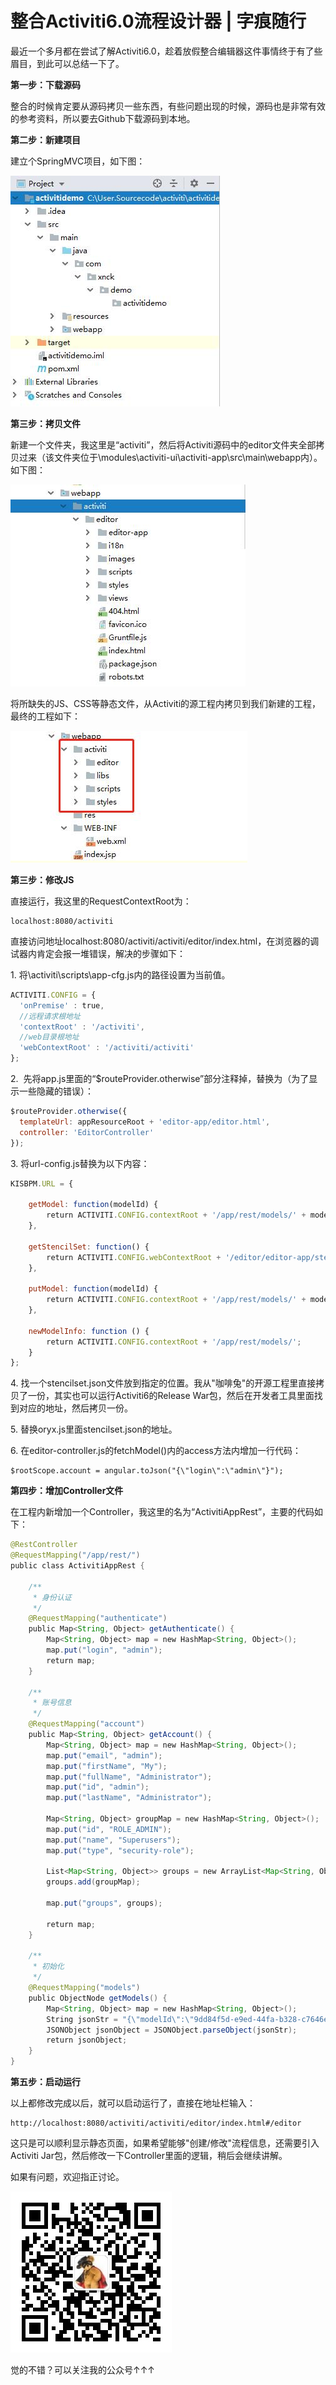 # 整合Activiti6.0流程设计器 | 字痕随行
最近一个多月都在尝试了解Activiti6.0，趁着放假整合编辑器这件事情终于有了些眉目，到此可以总结一下了。



**第一步：下载源码**

整合的时候肯定要从源码拷贝一些东西，有些问题出现的时候，源码也是非常有效的参考资料，所以要去Github下载源码到本地。



**第二步：新建项目**

建立个SpringMVC项目，如下图：

![image](../../images/Activiti6.0-整合流程设计器/87d117ab05bbe0974fccbe6f343286ad.jpg)



**第三步：拷贝文件**

新建一个文件夹，我这里是“activiti”，然后将Activiti源码中的editor文件夹全部拷贝过来（该文件夹位于\\modules\\activiti-ui\\activiti-app\\src\\main\\webapp内）。如下图：

![image](../../images/Activiti6.0-整合流程设计器/243c30fb428d96cc5d33dde44e863301.jpg)

将所缺失的JS、CSS等静态文件，从Activiti的源工程内拷贝到我们新建的工程，最终的工程如下：

![image](../../images/Activiti6.0-整合流程设计器/16598b30a054893172773ce86c7580f5.jpg)



**第三步：修改JS**

直接运行，我这里的RequestContextRoot为：

```Plain Text
localhost:8080/activiti

```
直接访问地址localhost:8080/activiti/activiti/editor/index.html，在浏览器的调试器内肯定会报一堆错误，解决的步骤如下：

1\. 将\\activiti\\scripts\\app-cfg.js内的路径设置为当前值。

```JavaScript
ACTIVITI.CONFIG = {
  'onPremise' : true,
  //远程请求根地址
  'contextRoot' : '/activiti',
  //web目录根地址
  'webContextRoot' : '/activiti/activiti'
};

```
2\.  先将app.js里面的“\$routeProvider.otherwise”部分注释掉，替换为（为了显示一些隐藏的错误）：

```JavaScript
$routeProvider.otherwise({
  templateUrl: appResourceRoot + 'editor-app/editor.html',
  controller: 'EditorController'
});

```
3\. 将url-config.js替换为以下内容：

```JavaScript
KISBPM.URL = {

    getModel: function(modelId) {
        return ACTIVITI.CONFIG.contextRoot + '/app/rest/models/' + modelId + '/editor/json?version=' + Date.now();
    },

    getStencilSet: function() {
        return ACTIVITI.CONFIG.webContextRoot + '/editor/editor-app/stencilset.json';
    },

    putModel: function(modelId) {
        return ACTIVITI.CONFIG.contextRoot + '/app/rest/models/' + modelId + '/editor/json';
    },

    newModelInfo: function () {
        return ACTIVITI.CONFIG.contextRoot + '/app/rest/models/';
    }
};

```
4\. 找一个stencilset.json文件放到指定的位置。我从"咖啡兔"的开源工程里直接拷贝了一份，其实也可以运行Activiti6的Release War包，然后在开发者工具里面找到对应的地址，然后拷贝一份。

5\. 替换oryx.js里面stencilset.json的地址。

6\. 在editor-controller.js的fetchModel()内的access方法内增加一行代码：

```Plain Text
$rootScope.account = angular.toJson("{\"login\":\"admin\"}");

```
**第四步：增加Controller文件**

在工程内新增加一个Controller，我这里的名为“ActivitiAppRest”，主要的代码如下：

```Java
@RestController
@RequestMapping("/app/rest/")
public class ActivitiAppRest {

    /**
     * 身份认证
     */
    @RequestMapping("authenticate")
    public Map<String, Object> getAuthenticate() {
        Map<String, Object> map = new HashMap<String, Object>();
        map.put("login", "admin");
        return map;
    }

    /**
     * 账号信息
     */
    @RequestMapping("account")
    public Map<String, Object> getAccount() {
        Map<String, Object> map = new HashMap<String, Object>();
        map.put("email", "admin");
        map.put("firstName", "My");
        map.put("fullName", "Administrator");
        map.put("id", "admin");
        map.put("lastName", "Administrator");

        Map<String, Object> groupMap = new HashMap<String, Object>();
        map.put("id", "ROLE_ADMIN");
        map.put("name", "Superusers");
        map.put("type", "security-role");

        List<Map<String, Object>> groups = new ArrayList<Map<String, Object>>();
        groups.add(groupMap);

        map.put("groups", groups);

        return map;
    }

    /**
     * 初始化
     */
    @RequestMapping("models")
    public ObjectNode getModels() {
        Map<String, Object> map = new HashMap<String, Object>();
        String jsonStr = "{\"modelId\":\"9dd84f5d-e9ed-44fa-b328-c7646efd766e\",\"name\":\"TEST1\",\"key\":\"TEST\",\"description\":\"\",\"lastUpdated\":\"2019-01-20T15:14:43.200+0000\",\"lastUpdatedBy\":\"admin\",\"model\":{\"id\":\"canvas\",\"resourceId\":\"canvas\",\"stencilset\":{\"namespace\":\"http://b3mn.org/stencilset/bpmn2.0#\"},\"properties\":{\"process_id\":\"TEST\",\"name\":\"TEST1\"},\"childShapes\":[{\"bounds\":{\"lowerRight\":{\"x\":130,\"y\":193},\"upperLeft\":{\"x\":100,\"y\":163}},\"childShapes\":[],\"dockers\":[],\"outgoing\":[],\"resourceId\":\"startEvent1\",\"stencil\":{\"id\":\"StartNoneEvent\"}}],\"modelType\":\"model\"}}";
        JSONObject jsonObject = JSONObject.parseObject(jsonStr);
        return jsonObject;
    }
}

```
**第五步：启动运行**

以上都修改完成以后，就可以启动运行了，直接在地址栏输入：

```Plain Text
http://localhost:8080/activiti/activiti/editor/index.html#/editor

```
这只是可以顺利显示静态页面，如果希望能够"创建/修改"流程信息，还需要引入Activiti Jar包，然后修改一下Controller里面的逻辑，稍后会继续讲解。

如果有问题，欢迎指正讨论。

![image](../../images/公众号.jpg)

觉的不错？可以关注我的公众号↑↑↑